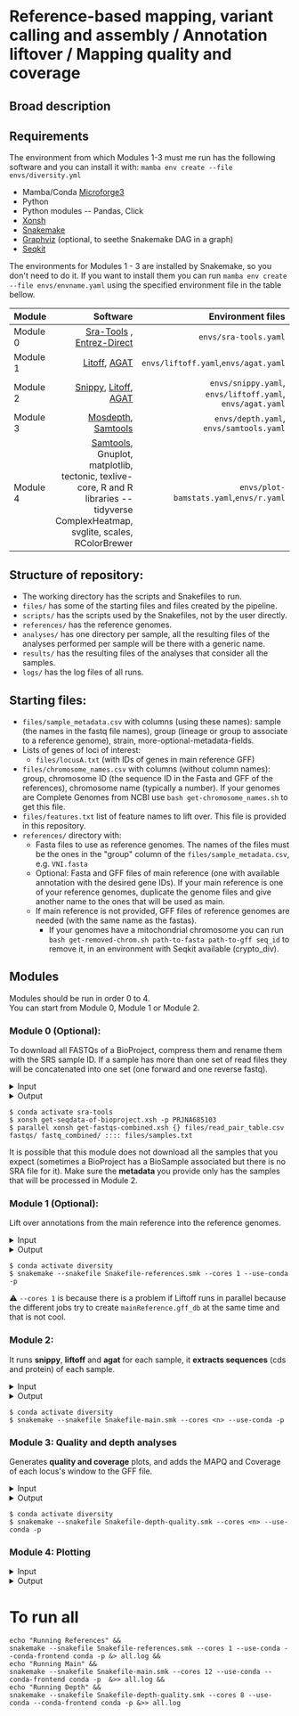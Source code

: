 
# Reference-based mapping, variant calling and assembly / Annotation liftover / Mapping quality and coverage

## Broad description


## Requirements

The environment from which Modules 1-3 must me run has the following software and you can install it with: `mamba env create --file envs/diversity.yml`
* Mamba/Conda [Microforge3](https://mamba.readthedocs.io/en/latest/installation/mamba-installation.html)
* Python
* Python modules -- Pandas, Click
* [Xonsh](https://xon.sh/)
* [Snakemake](https://snakemake.github.io/)
* [Graphviz](https://graphviz.org/) (optional, to seethe Snakemake DAG in a graph) 
* [Seqkit](https://bioinf.shenwei.me/seqkit/)

The environments for Modules 1 - 3 are installed by Snakemake, so you don't need to do it. If you want to install them you can run `mamba env create --file envs/envname.yaml` using the specified environment file in the table bellow. 

| Module | Software | Environment files |
| :---------------- | ----: |----: |
| Module 0|[Sra-Tools](https://github.com/ncbi/sra-tools) , [Entrez-Direct](https://www.ncbi.nlm.nih.gov/books/NBK25501/) |`envs/sra-tools.yaml`|
| Module 1|[Litoff](https://github.com/agshumate/Liftoff), [AGAT](https://github.com/NBISweden/AGAT)|`envs/liftoff.yaml`,`envs/agat.yaml`|
| Module 2|[Snippy](https://github.com/tseemann/snippy), [Litoff](https://github.com/agshumate/Liftoff), [AGAT](https://github.com/NBISweden/AGAT)|`envs/snippy.yaml`, `envs/liftoff.yaml`, `envs/agat.yaml`|
| Module 3|[Mosdepth](https://github.com/brentp/mosdepth), [Samtools](https://www.htslib.org/)|`envs/depth.yaml`, `envs/samtools.yaml`|
| Module 4|[Samtools](https://www.htslib.org/), Gnuplot, matplotlib, tectonic, texlive-core, R and R libraries -- tidyverse ComplexHeatmap, svglite, scales, RColorBrewer|`envs/plot-bamstats.yaml`,`envs/r.yaml`|


## Structure of repository:  
  * The working directory has the scripts and Snakefiles to run.  
  * `files/` has some of the starting files and files created by the pipeline.
  * `scripts/` has the scripts used by the Snakefiles, not by the user directly.  
  * `references/` has the reference genomes.  
  * `analyses/` has one directory per sample, all the resulting files of the analyses performed per sample will be there with a generic name.  
  * `results/` has the resulting files of the analyses that consider all the samples.  
  * `logs/` has the log files of all runs.  

## Starting files: 
  * `files/sample_metadata.csv` with columns (using these names):  sample (the names in the fastq file names), group (lineage or group to associate to a reference genome), strain, more-optional-metadata-fields.
  * Lists of genes of loci of interest:  
    * `files/locusA.txt` (with IDs of genes in main reference GFF)
  * `files/chromosome_names.csv` with columns (without column names): group, chromosome ID (the sequence ID in the Fasta and GFF of the references), chromosome name (typically a number). If your genomes are Complete Genomes from NCBI use `bash get-chromosome_names.sh` to get this file.
  * `files/features.txt` list of feature names to lift over. This file is provided in this repository.
  * `references/` directory with:
    * Fasta files to use as reference genomes. The names of the files must be the ones in the "group" column of the `files/sample_metadata.csv`, e.g. `VNI.fasta`
    * Optional: Fasta and GFF files of main reference (one with available annotation with the desired gene IDs). If your main reference is one of your reference genomes, duplicate the genome files and give another name to the ones that will be used as main.
    * If main reference is not provided, GFF files of reference genomes are needed (with the same name as the fastas).
      * If your genomes have a mitochondrial chromosome you can run `bash get-removed-chrom.sh path-to-fasta path-to-gff seq_id` to remove it, in an environment with Seqkit available (crypto_div).


## Modules
Modules should be run in order 0 to 4.  
You can start from Module 0, Module 1 or Module 2.

### Module 0 (Optional):
To download all FASTQs of a BioProject, compress them and rename them with the SRS sample ID. If a sample has more than one set of read files they will be concatenated into one set (one forward and one reverse fastq).
<details>
<summary>Input</summary> 

| Input origin | Input | Description |
| :---------------- | ----: | ----:|
| - | BioProject ID |BioProject with valid SRA short read sequencing fastq files.|
</details>
<details>
<summary>Output</summary> 

| Output | Output description |Needed for|
| :---------------- | ----: |----: | 
|`srafiles/`|Directory with `.sra` files.| This module|
|`fastqs/`|Directory with `.fastq` files|This module|
|`files/read_pair_table.csv`|Column names: sample, run, file1, file2, size|This module|
|`files/unpaired_fastqs.csv`|Column names: sample, run, files|This module|
|`files/samples.txt`|List of SRS sample IDs|This module|
| `fastq_combined/` |Directory with `.fq.gz` files|Modules 2|
</details>

~~~
$ conda activate sra-tools
$ xonsh get-seqdata-of-bioproject.xsh -p PRJNA685103
$ parallel xonsh get-fastqs-combined.xsh {} files/read_pair_table.csv fastqs/ fastq_combined/ :::: files/samples.txt 
~~~

It is possible that this module does not download all the samples that you expect (sometimes a BioProject has a BioSample associated but there is no SRA file for it). Make sure the **metadata** you provide only has the samples that will be processed in Module 2.

### Module 1 (Optional):
Lift over annotations from the main reference into the reference genomes.  
<details>
<summary>Input</summary> 

| Input | Description |Input origin |
| :---- | ----:|----------------: |
|`files/sample_metadata.csv`| Columns: `sample`(the names in the fastq file names), `group` (lineage or group to associate to a reference genome), `strain`, more-optional-metadata-fields|You|
|`references/mainReference.fasta`|Main reference genome assembly.|You (Tipically public genome from FungiDB or NCBI)|
|`references/mainReference.gff`|GFF annotation file of the genome described above|You (Tipically public genome from FungiDB or NCBI)|
|`references/{lineage}.fasta`|Genome assembly of each group/lineage. The filename must have the names used in the `group` column of the `sample_metadata.csv`|You|
|`files/features.txt`|List of level 1 features to lift over from the references, check [this](https://github.com/agshumate/Liftoff?tab=readme-ov-file#feature-types) to know more |Provided in this repository|
</details>

<details>
<summary>Output</summary> 

|Output | Description |Needed for|
|:---------------- | ----: |----: | 
|`references/mainReference.gff.tsv`|Tabular version of the GFF of the main reference|Module 2,3|
|`references/{lineage}.gff`|Annotation GFF of each group/lineage|Module 2,3|
|`references/references_unmapped.svg`|Heatmap showing the features that were not lifted over from the main reference to each group's genome|-|
</details>

~~~
$ conda activate diversity
$ snakemake --snakefile Snakefile-references.smk --cores 1 --use-conda -p 
~~~

⚠️ `--cores 1` is because there is a problem if Liftoff runs in parallel because the different jobs try to create `mainReference.gff_db` at the same time and that is not cool.     

### Module 2:
It runs **snippy**, **liftoff** and **agat** for each sample, it **extracts sequences** (cds and protein) of each sample.
<details>
<summary>Input</summary>  

| Input | Description |Input origin |
|:---- | ----: |----------------:|
|`files/sample_metadata.csv`| Columns: `sample`(the names in the fastq file names), `group` (lineage or group to associate to a reference genome), `strain`, more-optional-metadata-fields|You|
|`fastq_combined/` |Directory with `.fq.gz` files|Module 0 or You |
|`references/{lineage}.fasta`|Genome assembly of each group/lineage. The filename must have the names used in the `group` column of the `sample_metadata.csv`|You|
|`references/{lineage}.gff`|Annotation GFF of each group/lineage|Module 1 or You|
|`files/features.txt`|List of level 1 features to lift over from the references, check [this](https://github.com/agshumate/Liftoff?tab=readme-ov-file#feature-types) to know more |Provided in this repository|
</details>

<details>
<summary>Output</summary> 

| Output | Description |Needed for|
| :---------------- | ----: |----: | 
|`{lineage}_predicted_cds.fa`|Fasta file with the coding sequences (for each isoform) for each reference genome||
|`{lineage}_predicted_proteins.fa`|Fasta file with aminoacid sequence of each protein isoform for each reference genome||
|`analyses/{sample}/snps.consensus.fa` and extra assembly files|A version of the corresponding reference genome with the SNPs of the sample instead.||
|`analyses/{sample}/snps.bam` and extra alignment files |Mapping BAM file for each sample|Module 3|
|`analyses/{sample}/snps.vcf` and extra variant calling files |Variants VCF file for each sample||
|`analyses/{sample}/lifted.gff_polished` and extra annotation files|GFF annotation file|Module 3|
|`analyses/{sample}/predicted_cds.fa`  and extra index files|Fasta file with the coding sequences (for each isoform) for each sample||
|`analyses/{sample}/predicted_proteins.fa`  and extra index files|Fasta file with aminoacid sequence of each protein isoform for each sample||
|`results/cds/{protein}.fa`|A fasta file for each isoform with the coding sequence of all samples||
|`results/proteins/{protein}.fa`|A fasta file for each isoform with the aminoacid sequence of all samples||
</details>

~~~
$ conda activate diversity
$ snakemake --snakefile Snakefile-main.smk --cores <n> --use-conda -p 
~~~

### Module 3: Quality and depth analyses

Generates **quality and coverage** plots, and adds the MAPQ and Coverage of each locus's window to the GFF file.  

<details>
<summary>Input</summary>  

| Input | Description |Input origin |
|:---- | ----: |----------------:|
|`files/sample_metadata.csv`| Columns: `sample`(the names in the fastq file names), `group` (lineage or group to associate to a reference genome), `strain`, more-optional-metadata-fields|You|
|`analyses/{sample}/snps.bam`||Module 2|
|`analyses/{sample}/lifted.gff_polished`||Module 2|
|`references/{lineage}.gff`||Module 1 or You|
</details>
<details>
<summary>Output</summary> 

| Output | Description |Needed for |
|:---- | ----: |----------------:|
|`analyses/{sample}/coverage.regions.bed.gz`|Mean coverage of each window | This module and Module 4|
|`analyses/{sample}/coverage_good.regions.bed.gz`|Mean coverage of each window without bad quality mappings |Module 4|
|`analyses/{sample}/cov.csv`| Number of positions with each coverage value |Module 4|
|`analyses/{sample}/mapq.csv`| Number of positions with each MAPQ value |Module 4|
|`analyses/{sample}/snps.bam.stats`|Results of samtools stats |This module and Module 4|
|`results/mapping_stats.txt`|Stats on number o mapped reads of all samples|Module 4|
|`analysis/{sample}/mapq.bed`|Mapping quality of each position|Module 4|
|`analysis/{sample}/mapq_window.bed`|Mean mapping quality of each window||
|`analysis/{sample}/mapq_cov_window.bed`|Mean MAPQ and Coverage of each window ||
|`analyses/{sample}/annotation.gff` |GFF file with complete annotation plus average MAPQ and coverage of the windows in which the features are located. ||
|`references/{lineage}.gff.tsv`|GFF in table format |This module|
|`files/loci_to_plot.tsv`|GFF in TSV format of all reference genomes, only with genes in loci of interest. Includes a column with the name of the locus |Module 4|
</details>

~~~
$ conda activate diversity
$ snakemake --snakefile Snakefile-depth-quality.smk --cores <n> --use-conda -p 
~~~

### Module 4: Plotting

<details>
<summary>Input</summary>  

| Input | Description |Input origin |
|:---- | ----: |----------------:|
|`files/sample_metadata.csv`| Columns: `sample`(the names in the fastq file names), `group` (lineage or group to associate to a reference genome), `strain`, more-optional-metadata-fields|You|
|`files/chromosome_names.csv`||You, if your genomes are Complete Genomes from NCBI run `bash get-chromosome_names.sh` to get this file.|
|`analyses/{sample}/coverage.regions.bed.gz`|Mean coverage of each window |Module 3|
|`analyses/{sample}/coverage_good.regions.bed.gz`|Mean coverage of each window without bad quality mappings |Module 3|
|`analyses/{sample}/cov.csv`|Number of positions with each coverage value |Module 3|
|`analyses/{sample}/mapq.csv`|Number of positions with each MAPQ value |Module 3|
|`analyses/{sample}/snps.bam.stats`|Results of samtools stats|Module 3|
|`results/mapping_stats.txt`|Stats on number o mapped reads of all samples|Module 3|
|`analysis/{sample}/mapq_window.bed`|Mean MAPQ and Coverage of each window |Module 3|
|`files/loci_to_plot.tsv`|GFF in TSV format of all reference genomes, only with genes in loci of interest. Includes a column with the name of the locus|Module 3|
</details>

<details>
<summary>Output</summary>  

| Output | Description |
|:---- | ----: |
|`analyses/{sample}/bamstats/`|Directory with `plot-bamstats` resulting plots. |
|`results/mapped_reads.svg` and `results/mapping_stats.txt`|plot and table with fraction of mappied reads per sample.|
|`analyses/{sample}/coverage.svg`|coverage along chromosome plot (with location of interesting loci).  |
|`analyses/{sample}/cov_distribution.svg`| ditribution of coverage values plot.  |
|`analyses/{sample}/mapq.svg` |mapping quality along chromosome plot (with location of interesting loci).  |
|`analyses/{sample}/mapq_distribution.svg`| distribution of maping quality values plot.|
|`results/cov_norm_good.csv` |table with all coverage stats of good quality mappings, per chromosome of all samples (genome-wide and per chromosome mean and median and normalized) |
|`results/cov_global_good.svg` |plot of mean and median genome-wide coverage of good quality mappings of all samples.|
|`results/cov_median_good.svg`| plot of median coverage per chromosome (of good quality mappings) normalized by genome-wide median coverage.|
|`results/cov_mean_good.svg` |plot of mean coverage per chromosome (of good quality mappings) normalized by genome-wide mean coverage.|
|`results/cov_norm_raw.csv`| table with all coverage stats of all mappings, per chromosome of all samples (genome-wide and per chromosome mean and median and normalized) |
|`results/cov_global_raw.svg` |plot of mean and median genome-wide coverage of all mappings of all samples.|
|`results/cov_median_raw.svg`| plot of median coverage per chromosome (of all mappings) normalized by genome-wide median coverage.|
|`results/cov_mean_raw.svg`| plot of mean coverage per chromosome (of all mappings) normalized by genome-wide mean coverage.|
</details>

# To run all

```
echo "Running References" &&
snakemake --snakefile Snakefile-references.smk --cores 1 --use-conda --conda-frontend conda -p &> all.log &&
echo "Running Main" &&
snakemake --snakefile Snakefile-main.smk --cores 12 --use-conda --conda-frontend conda -p  &>> all.log &&
echo "Running Depth" &&
snakemake --snakefile Snakefile-depth-quality.smk --cores 8 --use-conda --conda-frontend conda -p &>> all.log
```
